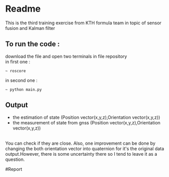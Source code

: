 # Readme
This is the third training exercise from KTH formula team in topic of sensor fusion and Kalman filter<br>
## To run the code : 
download the file and open two terminals in file repository<br>
in first one :<br>
```
~ roscore
```
in second one : <br>
```
~ python main.py
```
## Output
- the estimation of state (Position vector(x,y,z),Orientation vector(x,y,z))<br>
- the measurement of state from gnss (Position vector(x,y,z),Orientation vector(x,y,z))<br>
<br>
You can check if they are close. Also, one improvement can be done by changing the both orientation vector into quaternion
for it's the original data output.However, there is some uncertainty there so I tend to leave it as a question. 


#Report
